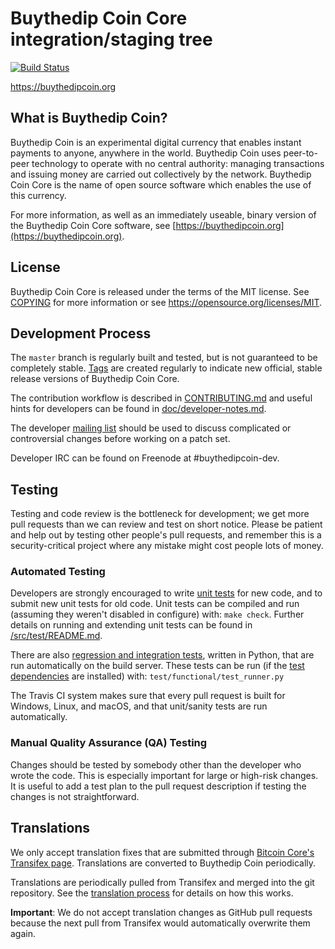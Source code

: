 Buythedip Coin Core integration/staging tree
=====================================

[![Build Status](https://travis-ci.org/buythedip-project/buythedipcoin.svg?branch=master)](https://travis-ci.org/buythedip-project/buythedipcoin)

https://buythedipcoin.org

What is Buythedip Coin?
----------------

Buythedip Coin is an experimental digital currency that enables instant payments to
anyone, anywhere in the world. Buythedip Coin uses peer-to-peer technology to operate
with no central authority: managing transactions and issuing money are carried
out collectively by the network. Buythedip Coin Core is the name of open source
software which enables the use of this currency.

For more information, as well as an immediately useable, binary version of
the Buythedip Coin Core software, see [https://buythedipcoin.org](https://buythedipcoin.org).

License
-------

Buythedip Coin Core is released under the terms of the MIT license. See [COPYING](COPYING) for more
information or see https://opensource.org/licenses/MIT.

Development Process
-------------------

The `master` branch is regularly built and tested, but is not guaranteed to be
completely stable. [Tags](https://github.com/buythedipcoin/buythedip/tags) are created
regularly to indicate new official, stable release versions of Buythedip Coin Core.

The contribution workflow is described in [CONTRIBUTING.md](CONTRIBUTING.md)
and useful hints for developers can be found in [doc/developer-notes.md](doc/developer-notes.md).

The developer [mailing list](https://groups.google.com/forum/#!forum/buythedipcoin-dev)
should be used to discuss complicated or controversial changes before working
on a patch set.

Developer IRC can be found on Freenode at #buythedipcoin-dev.

Testing
-------

Testing and code review is the bottleneck for development; we get more pull
requests than we can review and test on short notice. Please be patient and help out by testing
other people's pull requests, and remember this is a security-critical project where any mistake might cost people
lots of money.

### Automated Testing

Developers are strongly encouraged to write [unit tests](src/test/README.md) for new code, and to
submit new unit tests for old code. Unit tests can be compiled and run
(assuming they weren't disabled in configure) with: `make check`. Further details on running
and extending unit tests can be found in [/src/test/README.md](/src/test/README.md).

There are also [regression and integration tests](/test), written
in Python, that are run automatically on the build server.
These tests can be run (if the [test dependencies](/test) are installed) with: `test/functional/test_runner.py`

The Travis CI system makes sure that every pull request is built for Windows, Linux, and macOS, and that unit/sanity tests are run automatically.

### Manual Quality Assurance (QA) Testing

Changes should be tested by somebody other than the developer who wrote the
code. This is especially important for large or high-risk changes. It is useful
to add a test plan to the pull request description if testing the changes is
not straightforward.

Translations
------------

We only accept translation fixes that are submitted through [Bitcoin Core's Transifex page](https://www.transifex.com/projects/p/bitcoin/).
Translations are converted to Buythedip Coin periodically.

Translations are periodically pulled from Transifex and merged into the git repository. See the
[translation process](doc/translation_process.md) for details on how this works.

**Important**: We do not accept translation changes as GitHub pull requests because the next
pull from Transifex would automatically overwrite them again.
